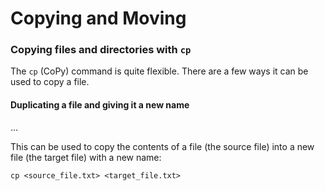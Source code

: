 # Copying and Moving

### Copying files and directories with `cp`

The `cp` (CoPy) command is quite flexible. There are a few ways it can be used to copy a file.

#### Duplicating a file and giving it a new name

...

This can be used to copy the contents of a file (the source file) into a new file (the target file) with a new name:

`cp <source_file.txt> <target_file.txt>`
